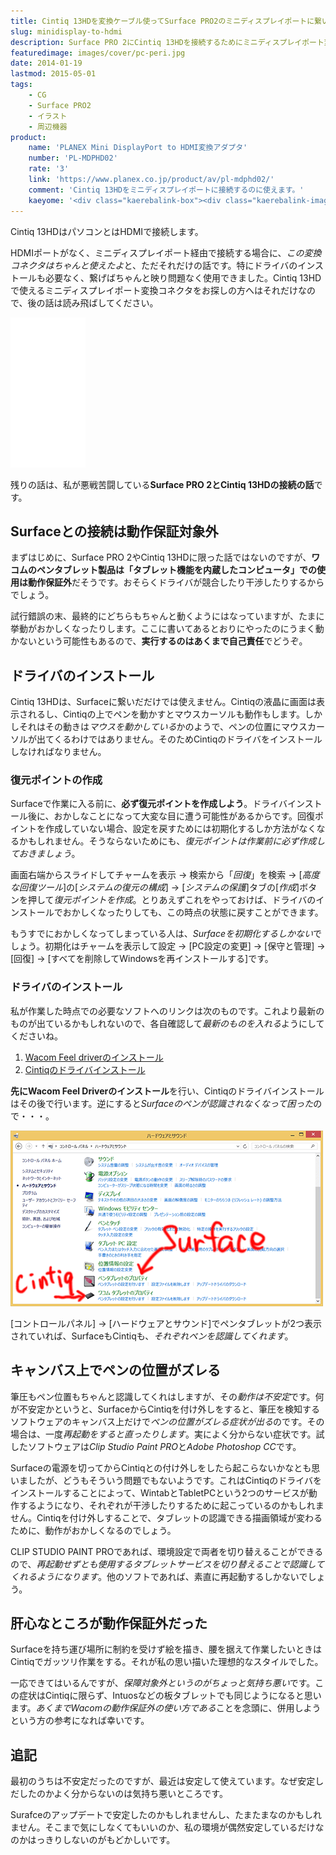 ```yaml
---
title: Cintiq 13HDを変換ケーブル使ってSurface PRO2のミニディスプレイポートに繋いでみた
slug: minidisplay-to-hdmi
description: Surface PRO 2にCintiq 13HDを接続するためにミニディスプレイポート変換コネクタを利用しました。SurfaceなどのタブレットPCでCintiqを使うのはWacomの保証対象外の使い方ですが、一応問題なく使えています。
featuredimage: images/cover/pc-peri.jpg
date: 2014-01-19
lastmod: 2015-05-01
tags: 
    - CG
    - Surface PRO2
    - イラスト
    - 周辺機器
product:
    name: 'PLANEX Mini DisplayPort to HDMI変換アダプタ'
    number: 'PL-MDPHD02'
    rate: '3'
    link: 'https://www.planex.co.jp/product/av/pl-mdphd02/'
    comment: 'Cintiq 13HDをミニディスプレイポートに接続するのに使えます。'
    kaeyome: '<div class="kaerebalink-box"><div class="kaerebalink-image"><a href="https://www.amazon.co.jp/exec/obidos/ASIN/B0052GQ498/illusionspace-22/ref=nosim/" rel="nofollow" target="_blank"><img src="https://ecx.images-amazon.com/images/I/310GtzShJPL._SL160_.jpg" style="border: none;" /></a></div><div class="kaerebalink-info"><div class="kaerebalink-name"><a href="https://www.amazon.co.jp/exec/obidos/ASIN/B0052GQ498/illusionspace-22/ref=nosim/" rel="nofollow" target="_blank">PLANEX Mini Displayport -]HDMI変換アダプタ (MacBook MacBook Pro MacBook Air) PL-MDPHD02</a><div class="kaerebalink-powered-date">posted with <a href="https://kaereba.com" rel="nofollow" target="_blank">カエレバ</a></div></div><div class="kaerebalink-detail"> プラネックス 2011-06-30    </div><div class="kaerebalink-link1"><div class="shoplinkamazon"><a href="https://www.amazon.co.jp/gp/search?keywords=PL-MDPHD02&__mk_ja_JP=%83J%83%5E%83J%83i&tag=illusionspace-22" rel="nofollow" target="_blank" title="アマゾン" >Amazonで購入</a></div><div class="shoplinkrakuten"><a href="https://hb.afl.rakuten.co.jp/hgc/0e95387f.f2aef20d.0e953880.25e412bd/?pc=http%3A%2F%2Fsearch.rakuten.co.jp%2Fsearch%2Fmall%2FPL-MDPHD02%2F-%2Ff.1-p.1-s.1-sf.0-st.A-v.2%3Fx%3D0%26scid%3Daf_ich_link_urltxt%26m%3Dhttp%3A%2F%2Fm.rakuten.co.jp%2F" rel="nofollow" target="_blank" title="楽天市場" >楽天市場で購入</a></div></div></div><div class="booklink-footer" style="clear: left"></div></div>'
---
```


Cintiq 13HDはパソコンとはHDMIで接続します。

HDMIポートがなく、ミニディスプレイポート経由で接続する場合に、<em>この変換コネクタはちゃんと使えたよ</em>と、ただそれだけの話です。特にドライバのインストールも必要なく、繋げばちゃんと映り問題なく使用できました。Cintiq 13HDで使えるミニディスプレイポート変換コネクタをお探しの方へはそれだけなので、後の話は読み飛ばしてください。

<iframe style="width:120px;height:240px;" marginwidth="0" marginheight="0" scrolling="no" frameborder="0" src="//rcm-fe.amazon-adsystem.com/e/cm?lt1=_blank&bc1=000000&IS2=1&bg1=FFFFFF&fc1=000000&lc1=0000FF&t=illusionspace-22&language=ja_JP&o=9&p=8&l=as4&m=amazon&f=ifr&ref=as_ss_li_til&asins=B0052GQ498&linkId=a0463938dea62a740653eda6bb22e877"></iframe>

残りの話は、私が悪戦苦闘している<strong>Surface PRO 2とCintiq 13HDの接続の話</strong>です。

## Surfaceとの接続は動作保証対象外

まずはじめに、Surface PRO 2やCintiq 13HDに限った話ではないのですが、<strong>ワコムのペンタブレット製品は「タブレット機能を内蔵したコンピュータ」での使用は動作保証外</strong>だそうです。おそらくドライバが競合したり干渉したりするからでしょう。

試行錯誤の末、最終的にどちらもちゃんと動くようにはなっていますが、たまに挙動がおかしくなったりします。ここに書いてあるとおりにやったのにうまく動かないという可能性もあるので、<strong>実行するのはあくまで自己責任</strong>でどうぞ。


## ドライバのインストール


Cintiq 13HDは、Surfaceに繋いだだけでは使えません。Cintiqの液晶に画面は表示されるし、Cintiqの上でペンを動かすとマウスカーソルも動作もします。しかしそれはその動きは<em>マウスを動かしている</em>かのようで、ペンの位置にマウスカーソルが出てくるわけではありません。そのためCintiqのドライバをインストールしなければなりません。

### 復元ポイントの作成

Surfaceで作業に入る前に、<strong>必ず復元ポイントを作成しよう</strong>。ドライバインストール後に、おかしなことになって大変な目に遭う可能性があるからです。回復ポイントを作成していない場合、設定を戻すためには初期化するしか方法がなくなるかもしれません。そうならないためにも、<em>復元ポイントは作業前に必ず作成しておきましょう</em>。

画面右端からスライドしてチャームを表示 → 検索から「<em>回復</em>」を検索 → [<em>高度な回復ツール</em>]の[<em>システムの復元の構成</em>] → [<em>システムの保護</em>]タブの[<em>作成</em>]ボタンを押して<em>復元ポイントを作成</em>。とりあえずこれをやっておけば、ドライバのインストールでおかしくなったりしても、この時点の状態に戻すことができます。

もうすでにおかしくなってしまっている人は、<em>Surfaceを初期化するしかない</em>でしょう。初期化はチャームを表示して設定 → [PC設定の変更] → [保守と管理] → [回復] → [すべてを削除してWindowsを再インストールする]です。


### ドライバのインストール

私が作業した時点での必要なソフトへのリンクは次のものです。これより最新のものが出ているかもしれないので、各自確認して<em>最新のものを入れる</em>ようにしてくださいね。

<ol>
<li><a href="https://us.wacom.com/en/feeldriver" target="_blank">Wacom Feel driverのインストール</a></li>
<li><a href="https://tablet.wacom.co.jp/download/" target="_blank">Cintiqのドライバインストール</a></li>
</ol>

<strong>先にWacom Feel Driverのインストール</strong>を行い、Cintiqのドライバインストールはその後で行います。逆にすると<em>Surfaceのペンが認識されなくなって困った</em>ので・・・。

![Surface Cintiqドライバ](surface-driver.png)

[コントロールパネル] → [ハードウェアとサウンド]でペンタブレットが2つ表示されていれば、SurfaceもCintiqも、<em>それぞれペンを認識してくれます</em>。

## キャンバス上でペンの位置がズレる

筆圧もペン位置もちゃんと認識してくれはしますが、その<em>動作は不安定</em>です。何が不安定かというと、SurfaceからCintiqを付け外しをすると、筆圧を検知するソフトウェアのキャンバス上だけで<em>ペンの位置がズレる症状が出る</em>のです。その場合は、一度<em>再起動をすると直ったりします</em>。実によく分からない症状です。試したソフトウェアは<em>Clip Studio Paint PRO</em>と<em>Adobe Photoshop CC</em>です。

Surfaceの電源を切ってからCintiqとの付け外しをしたら起こらないかなとも思いましたが、どうもそういう問題でもないようです。これはCintiqのドライバをインストールすることによって、WintabとTabletPCという2つのサービスが動作するようになり、それぞれが干渉したりするために起こっているのかもしれません。Cintiqを付け外しすることで、タブレットの認識できる描画領域が変わるために、動作がおかしくなるのでしょう。

CLIP STUDIO PAINT PROであれば、環境設定で両者を切り替えることができるので、<em>再起動せずとも使用するタブレットサービスを切り替えることで認識してくれるようになります</em>。他のソフトであれば、素直に再起動するしかないでしょう。


## 肝心なところが動作保証外だった


Surfaceを持ち運び場所に制約を受けず絵を描き、腰を据えて作業したいときはCintiqでガッツリ作業をする。それが私の思い描いた理想的なスタイルでした。

一応できてはいるんですが、<em>保障対象外というのがちょっと気持ち悪い</em>です。この症状はCintiqに限らず、Intuosなどの板タブレットでも同じようになると思います。<em>あくまでWacomの動作保証外の使い方である</em>ことを念頭に、併用しようという方の参考になれば幸いです。


## 追記


最初のうちは不安定だったのですが、最近は安定して使えています。なぜ安定しだしたのかよく分からないのは気持ち悪いところです。

Surafceのアップデートで安定したのかもしれませんし、たまたまなのかもしれません。そこまで気にしなくてもいいのか、私の環境が偶然安定しているだけなのかはっきりしないのがもどかしいです。
